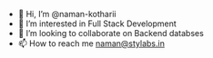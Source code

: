 - 👋 Hi, I’m @naman-kotharii
- 👀 I’m interested in Full Stack Development
- 💞️ I’m looking to collaborate on Backend databses
- 📫 How to reach me naman@stylabs.in

<!---
naman-kotharii/naman-kotharii is a ✨ special ✨ repository because its `README.md` (this file) appears on your GitHub profile.
You can click the Preview link to take a look at your changes.
--->

